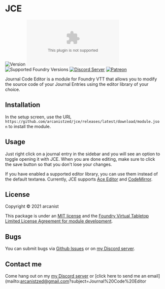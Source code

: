 # JCE

![Version](https://img.shields.io/github/v/tag/arcanistzed/jce) ![Latest Release Download Count](https://img.shields.io/github/downloads/arcanistzed/jce/latest/module.zip?label=Downloads&style=flat-square&color=9b43a8) ![Supported Foundry Versions](https://img.shields.io/endpoint?url=https://foundryshields.com/version?url=https://raw.githubusercontent.com/arcanistzed/jce/main/module.json&style=flat-square&color=ff6400) [![Discord Server](https://img.shields.io/badge/-Discord-%232c2f33?style=flat-square&logo=discord)](https://discord.gg/AAkZWWqVav) [![Patreon](https://img.shields.io/badge/-Patreon-%23141518?style=flat-square&logo=patreon)](https://www.patreon.com/bePatron?u=15896855)

Journal Code Editor is a module for Foundry VTT that allows you to modify the source code of your Journal Entries using the editor library of your choice.

## Installation

In the setup screen, use the URL `https://github.com/arcanistzed/jce/releases/latest/download/module.json` to install the module.

## Usage

Just right click on a journal entry in the sidebar and you will see an option to toggle opening it with JCE. When you are done editing, make sure to click the save button so that you don't lose your changes.

If you have enabled a supported editor library, you can use them instead of the default textarea. Currently, JCE supports [Ace Editor](https://github.com/arcanistzed/acelib) and [CodeMirror](https://github.com/League-of-Foundry-Developers/codemirror-lib).

## License

Copyright © 2021 arcanist

This package is under an [MIT license](LICENSE) and the [Foundry Virtual Tabletop Limited License Agreement for module development](https://foundryvtt.com/article/license/).

## Bugs

You can submit bugs via [Github Issues](https://github.com/arcanistzed/jce/issues/new/choose) or on [my Discord server](https://discord.gg/AAkZWWqVav).

## Contact me

Come hang out on my [my Discord server](https://discord.gg/AAkZWWqVav) or [click here to send me an email](mailto:arcanistzed@gmail.com?subject=Journal%20Code%20Editor
